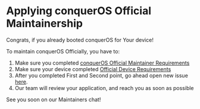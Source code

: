 # Applying conquerOS Official Maintainership

Congrats, if you already booted conquerOS for Your device!

To maintain conquerOS Officially, you have to:  
1. Make sure you completed [conquerOS Official Maintainer Requirements](https://github.com/conquerOS/docs/blob/master/maintainers/maintainers_req.md)
2. Make sure your device completed [Official Device Requirements](https://github.com/conquerOS/docs/blob/master/devices/device_req.md)
3. After you completed First and Second point, go ahead open new issue [here](https://github.com/ConquerOS/data_conquer/issues/new?assignees=HeroBuxx%2CPulkit077&labels=&template=apply_device_maintainer.md&title=New+maintainer).
4. Our team will review your application, and reach you as soon as possible

See you soon on our Maintainers chat!
